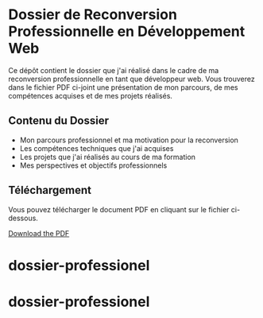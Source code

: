 # Dossier de Reconversion Professionnelle en Développement Web

Ce dépôt contient le dossier que j'ai réalisé dans le cadre de ma reconversion professionnelle en tant que développeur web. Vous trouverez dans le fichier PDF ci-joint une présentation de mon parcours, de mes compétences acquises et de mes projets réalisés.

## Contenu du Dossier

- Mon parcours professionnel et ma motivation pour la reconversion
- Les compétences techniques que j'ai acquises
- Les projets que j'ai réalisés au cours de ma formation
- Mes perspectives et objectifs professionnels

## Téléchargement

Vous pouvez télécharger le document PDF en cliquant sur le fichier ci-dessous.

[Download the PDF](./DossierProjetPerso.pdf)




# dossier-professionel
# dossier-professionel
